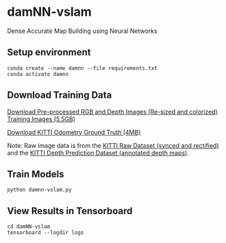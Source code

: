 # damNN-vslam
Dense Accurate Map Building using Neural Networks

## Setup environment
```
conda create --name damnn --file requirements.txt
conda activate damnn
```
## Download Training Data
[Download Pre-processed RGB and Depth Images (Re-sized and colorized) Training Images (5.5GB)](https://mega.nz/file/O1sn3TQQ#fbXlhG5T8Ad30CTtfwvKyKfgDyH3Aa2tq_fSoYhTA0U)

[Download KITTI Odometry Ground Truth (4MB)](http://www.cvlibs.net/download.php?file=data_odometry_poses.zip)

Note: Raw image data is from the [KITTI Raw Dataset (synced and rectified)](http://www.cvlibs.net/datasets/kitti/raw_data.php) and the [KITTI Depth Prediction Dataset (annotated depth maps)](http://www.cvlibs.net/datasets/kitti/eval_depth.php?benchmark=depth_prediction).

## Train Models
```
python damnn-vslam.py
```

## View Results in Tensorboard
```
cd damNN-vslam
tensorboard --logdir logs
```
